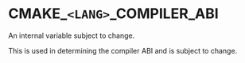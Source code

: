   

# CMAKE_```<LANG>```_COMPILER_ABI  
An internal variable subject to change.  

This is used in determining the compiler ABI and is subject to change.  

